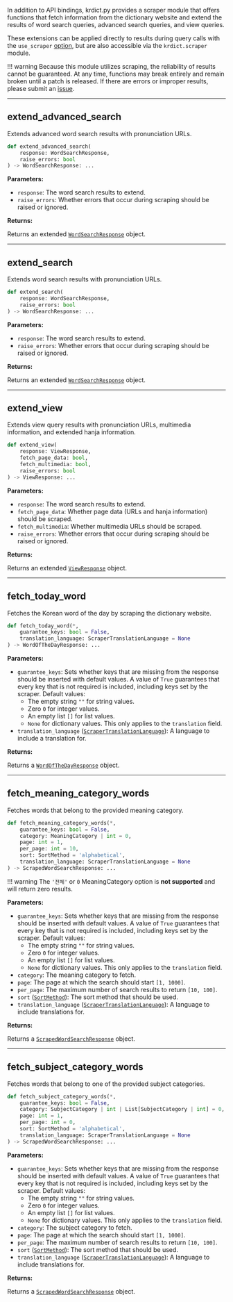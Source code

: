 In addition to API bindings, krdict.py provides a scraper module that offers functions that
fetch information from the dictionary website and extend the results of word search queries,
advanced search queries, and view queries.

These extensions can be applied directly to results during query calls with the `use_scraper`
[option](parameters.md#optionsdict), but are also accessible via the `krdict.scraper` module.

!!! warning
    Because this module utilizes scraping, the reliability of results cannot be guaranteed.
    At any time, functions may break entirely and remain broken until a patch is released. If there
    are errors or improper results, please submit an
    [issue](https://github.com/omarkmu/krdict.py/issues/new).

---
## extend_advanced_search

Extends advanced word search results with pronunciation URLs.

```python
def extend_advanced_search(
    response: WordSearchResponse,
    raise_errors: bool
) -> WordSearchResponse: ...
```

**Parameters:**

- `response`: The word search results to extend.
- `raise_errors`: Whether errors that occur during scraping should be raised or ignored.

**Returns:**

Returns an extended [`WordSearchResponse`](return_types.md#wordsearchresponse) object.

---
## extend_search

Extends word search results with pronunciation URLs.

```python
def extend_search(
    response: WordSearchResponse,
    raise_errors: bool
) -> WordSearchResponse: ...
```

**Parameters:**

- `response`: The word search results to extend.
- `raise_errors`: Whether errors that occur during scraping should be raised or ignored.

**Returns:**

Returns an extended [`WordSearchResponse`](return_types.md#wordsearchresponse) object.

---
## extend_view

Extends view query results with pronunciation URLs, multimedia information, and extended hanja
information.

```python
def extend_view(
    response: ViewResponse,
    fetch_page_data: bool,
    fetch_multimedia: bool,
    raise_errors: bool
) -> ViewResponse: ...
```

**Parameters:**

- `response`: The word search results to extend.
- `fetch_page_data`: Whether page data (URLs and hanja information) should be scraped.
- `fetch_multimedia`: Whether multimedia URLs should be scraped.
- `raise_errors`: Whether errors that occur during scraping should be raised or ignored.

**Returns:**

Returns an extended [`ViewResponse`](return_types.md#viewresponse) object.

---
## fetch_today_word

Fetches the Korean word of the day by scraping the dictionary website.

```python
def fetch_today_word(*,
    guarantee_keys: bool = False,
    translation_language: ScraperTranslationLanguage = None
) -> WordOfTheDayResponse: ...
```

**Parameters:**

- `guarantee_keys`: Sets whether keys that are missing from the response should be inserted with default values.
A value of `True` guarantees that every key that is not required is included, including keys set by the scraper. Default values:
    - The empty string `""` for string values.
    - Zero `0` for integer values.
    - An empty list `[]` for list values.
    - `None` for dictionary values. This only applies to the `translation` field.
- `translation_language` ([`ScraperTranslationLanguage`](parameters.md#scrapertranslationlanguage)): A language to include a translation for.

**Returns:**

Returns a [`WordOfTheDayResponse`](return_types.md#wordofthedayresponse) object.

---
## fetch_meaning_category_words

Fetches words that belong to the provided meaning category.

```python
def fetch_meaning_category_words(*,
    guarantee_keys: bool = False,
    category: MeaningCategory | int = 0,
    page: int = 1,
    per_page: int = 10,
    sort: SortMethod = 'alphabetical',
    translation_language: ScraperTranslationLanguage = None
) -> ScrapedWordSearchResponse: ...
```

!!! warning
    The `'전체'` or `0` MeaningCategory option is **not supported** and will return zero results.

**Parameters:**

- `guarantee_keys`: Sets whether keys that are missing from the response should be inserted with default values.
A value of `True` guarantees that every key that is not required is included, including keys set by the scraper. Default values:
    - The empty string `""` for string values.
    - Zero `0` for integer values.
    - An empty list `[]` for list values.
    - `None` for dictionary values. This only applies to the `translation` field.
- `category`: The meaning category to fetch.
- `page`: The page at which the search should start `[1, 1000]`.
- `per_page`: The maximum number of search results to return `[10, 100]`.
- `sort` ([`SortMethod`](parameters.md#sortmethod)): The sort method that should be used.
- `translation_language` ([`ScraperTranslationLanguage`](parameters.md#scrapertranslationlanguage)): A language to include translations for.

**Returns:**

Returns a [`ScrapedWordSearchResponse`](return_types.md#scrapedwordsearchresponse) object.

---
## fetch_subject_category_words

Fetches words that belong to one of the provided subject categories.

```python
def fetch_subject_category_words(*,
    guarantee_keys: bool = False,
    category: SubjectCategory | int | List[SubjectCategory | int] = 0,
    page: int = 1,
    per_page: int = 0,
    sort: SortMethod = 'alphabetical',
    translation_language: ScraperTranslationLanguage = None
) -> ScrapedWordSearchResponse: ...
```

**Parameters:**

- `guarantee_keys`: Sets whether keys that are missing from the response should be inserted with default values.
A value of `True` guarantees that every key that is not required is included, including keys set by the scraper. Default values:
    - The empty string `""` for string values.
    - Zero `0` for integer values.
    - An empty list `[]` for list values.
    - `None` for dictionary values. This only applies to the `translation` field.
- `category`: The subject category to fetch.
- `page`: The page at which the search should start `[1, 1000]`.
- `per_page`: The maximum number of search results to return `[10, 100]`.
- `sort` ([`SortMethod`](parameters.md#sortmethod)): The sort method that should be used.
- `translation_language` ([`ScraperTranslationLanguage`](parameters.md#scrapertranslationlanguage)): A language to include translations for.

**Returns:**

Returns a [`ScrapedWordSearchResponse`](return_types.md#scrapedwordsearchresponse) object.
